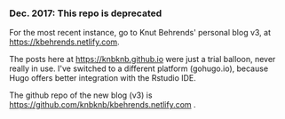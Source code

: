 ### Dec. 2017: This repo is deprecated

For the most recent instance, go to Knut Behrends' personal blog v3, at https://kbehrends.netlify.com.

The posts here at https://knbknb.github.io were just a trial balloon, never
really in use. I've switched to a different platform (gohugo.io), because Hugo offers better integration with the Rstudio IDE. 

The github repo of the new blog (v3) is https://github.com/knbknb/kbehrends.netlify.com .
